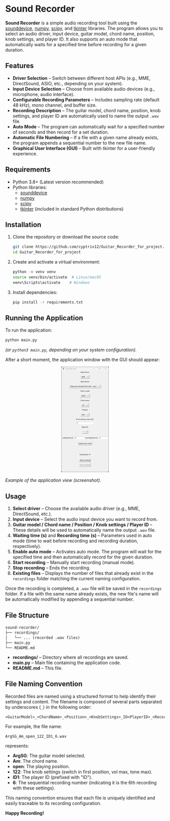 # Sound Recorder

**Sound Recorder** is a simple audio recording tool built using the [sounddevice](https://python-sounddevice.readthedocs.io/), [numpy](https://numpy.org/), [scipy](https://scipy.org/), and [tkinter](https://docs.python.org/3/library/tkinter.html) libraries. The program allows you to select an audio driver, input device, guitar model, chord name, position, knob settings, and player ID. It also supports an auto mode that automatically waits for a specified time before recording for a given duration.

## Features

- **Driver Selection** – Switch between different host APIs (e.g., MME, DirectSound, ASIO, etc., depending on your system).
- **Input Device Selection** – Choose from available audio devices (e.g., microphone, audio interface).
- **Configurable Recording Parameters** – Includes sampling rate (default 48 kHz), mono channel, and buffer size.
- **Recording Description** – The guitar model, chord name, position, knob settings, and player ID are automatically used to name the output `.wav` file.
- **Auto Mode** – The program can automatically wait for a specified number of seconds and then record for a set duration.
- **Automatic File Numbering** – If a file with a given name already exists, the program appends a sequential number to the new file name.
- **Graphical User Interface (GUI)** – Built with tkinter for a user-friendly experience.

## Requirements

- Python 3.8+ (Latest version recommended)
- Python libraries:
  - [sounddevice](https://pypi.org/project/sounddevice/)
  - [numpy](https://pypi.org/project/numpy/)
  - [scipy](https://pypi.org/project/scipy/)
  - [tkinter](https://docs.python.org/3/library/tkinter.html) (included in standard Python distributions)

## Installation

1. Clone the repository or download the source code:
   ```bash
   git clone https://github.com/cyptrix12/Guitar_Recorder_for_project.git
   cd Guitar_Recorder_for_project
   ```
2. Create and activate a virtual environment:
   ```bash
   python -m venv venv
   source venv/bin/activate  # Linux/macOS
   venv\Scripts\activate    # Windows
   ```
3. Install dependencies:
   ```bash
   pip install -r requirements.txt
   ```

## Running the Application

To run the application:
```bash
python main.py
```
*(or `python3 main.py`, depending on your system configuration).*

After a short moment, the application window with the GUI should appear:

<p align="center">
  <img src="Screenshot.png" alt="Sound Recorder GUI" width="150">
</p>

*Example of the application view (screenshot).*

## Usage

1. **Select driver** – Choose the available audio driver (e.g., MME, DirectSound, etc.).
2. **Input device** – Select the audio input device you want to record from.
3. **Guitar model / Chord name / Position / Knob settings / Player ID** – These details will be used to automatically name the output `.wav` file.
4. **Waiting time (s)** and **Recording time (s)** – Parameters used in auto mode (time to wait before recording and recording duration, respectively).
5. **Enable auto mode** – Activates auto mode. The program will wait for the specified time and then automatically record for the given duration.
6. **Start recording** – Manually start recording (manual mode).
7. **Stop recording** – Ends the recording.
8. **Existing files** – Displays the number of files that already exist in the `recordings` folder matching the current naming configuration.

Once the recording is completed, a `.wav` file will be saved in the `recordings` folder. If a file with the same name already exists, the new file's name will be automatically modified by appending a sequential number.

## File Structure

```
sound-recorder/
├── recordings/
│   └── ... (recorded .wav files)
├── main.py
└── README.md
```

- **recordings/** – Directory where all recordings are saved.
- **main.py** – Main file containing the application code.
- **README.md** – This file.


## File Naming Convention

Recorded files are named using a structured format to help identify their settings and content. The filename is composed of several parts separated by underscores (`_`) in the following order:

```
<GuitarModel>_<ChordName>_<Position>_<KnobSettings>_ID<PlayerID>_<RecordingNumber>.wav
```

For example, the file name:
```
ArgSG_Am_open_122_ID1_6.wav
```
represents:
- **ArgSG**: The guitar model selected.
- **Am**: The chord name.
- **open**: The playing position.
- **122**: The knob settings (switch in first position, vol max, tone max).
- **ID1**: The player ID (prefixed with "ID").
- **6**: The sequential recording number (indicating it is the 6th recording with these settings).

This naming convention ensures that each file is uniquely identified and easily traceable to its recording configuration.


**Happy Recording!**